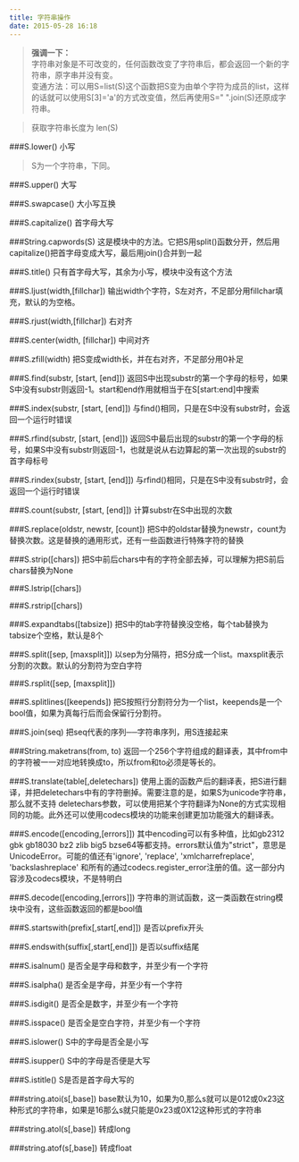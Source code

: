 ```yaml
---
title: 字符串操作
date: 2015-05-28 16:18
---
```

> **强调一下：**  
> 字符串对象是不可改变的，任何函数改变了字符串后，都会返回一个新的字符串，原字串并没有变。  
> 变通方法：可以用S=list(S)这个函数把S变为由单个字符为成员的list，这样的话就可以使用S[3]='a'的方式改变值，然后再使用S=" ".join(S)还原成字符串。 

> 获取字符串长度为 len(S)


###S.lower()
小写
> S为一个字符串，下同。

###S.upper()
大写

###S.swapcase()
大小写互换

###S.capitalize()
首字母大写

###String.capwords(S)
这是模块中的方法。它把S用split()函数分开，然后用capitalize()把首字母变成大写，最后用join()合并到一起

###S.title()
只有首字母大写，其余为小写，模块中没有这个方法

###S.ljust(width,[fillchar])
输出width个字符，S左对齐，不足部分用fillchar填充，默认的为空格。

###S.rjust(width,[fillchar])
右对齐

###S.center(width, [fillchar])
中间对齐

###S.zfill(width)
把S变成width长，并在右对齐，不足部分用0补足

###S.find(substr, [start, [end]])
返回S中出现substr的第一个字母的标号，如果S中没有substr则返回-1。start和end作用就相当于在S[start:end]中搜索

###S.index(substr, [start, [end]])
与find()相同，只是在S中没有substr时，会返回一个运行时错误

###S.rfind(substr, [start, [end]])
返回S中最后出现的substr的第一个字母的标号，如果S中没有substr则返回-1，也就是说从右边算起的第一次出现的substr的首字母标号

###S.rindex(substr, [start, [end]])
与rfind()相同，只是在S中没有substr时，会返回一个运行时错误

###S.count(substr, [start, [end]])
计算substr在S中出现的次数

###S.replace(oldstr, newstr, [count])
把S中的oldstar替换为newstr，count为替换次数。这是替换的通用形式，还有一些函数进行特殊字符的替换

###S.strip([chars])
把S中前后chars中有的字符全部去掉，可以理解为把S前后chars替换为None

###S.lstrip([chars])

###S.rstrip([chars])

###S.expandtabs([tabsize])
把S中的tab字符替换没空格，每个tab替换为tabsize个空格，默认是8个

###S.split([sep, [maxsplit]])
以sep为分隔符，把S分成一个list。maxsplit表示分割的次数。默认的分割符为空白字符

###S.rsplit([sep, [maxsplit]])

###S.splitlines([keepends])
把S按照行分割符分为一个list，keepends是一个bool值，如果为真每行后而会保留行分割符。

###S.join(seq)
把seq代表的序列──字符串序列，用S连接起来

###String.maketrans(from, to)
返回一个256个字符组成的翻译表，其中from中的字符被一一对应地转换成to，所以from和to必须是等长的。

###S.translate(table[,deletechars])
使用上面的函数产后的翻译表，把S进行翻译，并把deletechars中有的字符删掉。需要注意的是，如果S为unicode字符串，那么就不支持 deletechars参数，可以使用把某个字符翻译为None的方式实现相同的功能。此外还可以使用codecs模块的功能来创建更加功能强大的翻译表。

###S.encode([encoding,[errors]])
其中encoding可以有多种值，比如gb2312 gbk gb18030 bz2 zlib big5 bzse64等都支持。errors默认值为"strict"，意思是UnicodeError。可能的值还有'ignore', 'replace', 'xmlcharrefreplace', 'backslashreplace' 和所有的通过codecs.register_error注册的值。这一部分内容涉及codecs模块，不是特明白

###S.decode([encoding,[errors]])
字符串的测试函数，这一类函数在string模块中没有，这些函数返回的都是bool值

###S.startswith(prefix[,start[,end]])
是否以prefix开头

###S.endswith(suffix[,start[,end]])
是否以suffix结尾

###S.isalnum()
是否全是字母和数字，并至少有一个字符

###S.isalpha()
是否全是字母，并至少有一个字符

###S.isdigit()
是否全是数字，并至少有一个字符

###S.isspace()
是否全是空白字符，并至少有一个字符

###S.islower()
S中的字母是否全是小写

###S.isupper()
S中的字母是否便是大写

###S.istitle()
S是否是首字母大写的

###string.atoi(s[,base])
base默认为10，如果为0,那么s就可以是012或0x23这种形式的字符串，如果是16那么s就只能是0x23或0X12这种形式的字符串

###string.atol(s[,base])
转成long

###string.atof(s[,base]) 
转成float
